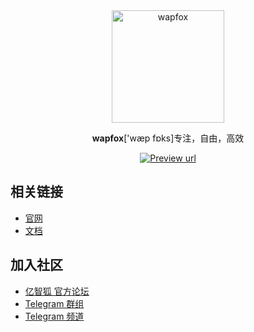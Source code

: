 <div align="center">

<a href="https://github.com/wapfox-dev">
  <img width="180" src="https://api.oos.uninull.cn/tenyon/assets/wapfox.png" alt="wapfox">
</a>
<p align="center"><b>wapfox</b>['wæp fɒks]专注，自由，高效</p>

<a href="https://open.cuuxx.com" target="_blank"><img alt="Preview url" src="https://img.shields.io/badge/%E5%AF%BC%E8%88%AA-8A2BE2?color=%2314C9C9"/></a>

</div>



## 相关链接

- [官网](https://halo.run)
- [文档](https://docs.halo.run)

## 加入社区

- [亿智狐 官方论坛](https://bbs.wapfox.com/)
- [Telegram 群组](https://t.me/wapfox)
- [Telegram 频道](https://t.me/wapfox_dev)
